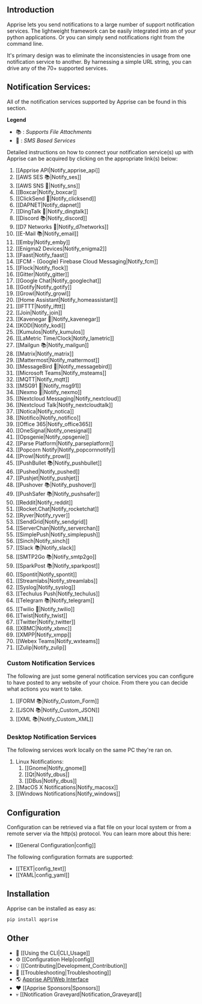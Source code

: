 ## Introduction
Apprise lets you send notifications to a large number of support notification services. The lightweight framework can be easily integrated into an of your python applications.  Or you can simply send notifications right from the command line.

It's primary design was to eliminate the inconsistencies in usage from one notification service to another. By harnessing a simple URL string, you can drive any of the 70+ supported services.

## Notification Services:
All of the notification services supported by Apprise can be found in this section.

**Legend**
* :books: : *Supports File Attachments*
* :calling: : *SMS Based Services*

Detailed instructions on how to connect your notification service(s) up with Apprise can be acquired by clicking on the appropriate link(s) below:
1. [[Apprise API|Notify_apprise_api]]
1. [[AWS SES :books:|Notify_ses]]
1. [[AWS SNS :calling:|Notify_sns]]
1. [[Boxcar|Notify_boxcar]]
1. [[ClickSend :calling:|Notify_clicksend]]
1. [[DAPNET|Notify_dapnet]]
1. [[DingTalk :calling:|Notify_dingtalk]]
1. [[Discord :books:|Notify_discord]]
1. [[D7 Networks :calling:|Notify_d7networks]]
1. [[E-Mail :books:|Notify_email]]
1. [[Emby|Notify_emby]]
1. [[Enigma2 Devices|Notify_enigma2]]
1. [[Faast|Notify_faast]]
1. [[FCM - (Google) Firebase Cloud Messaging|Notify_fcm]]
1. [[Flock|Notify_flock]]
1. [[Gitter|Notify_gitter]]
1. [[Google Chat|Notify_googlechat]]
1. [[Gotify|Notify_gotify]]
1. [[Growl|Notify_growl]]
1. [[Home Assistant|Notify_homeassistant]]
1. [[IFTTT|Notify_ifttt]]
1. [[Join|Notify_join]]
1. [[Kavenegar :calling:|Notify_kavenegar]]
1. [[KODI|Notify_kodi]]
1. [[Kumulos|Notify_kumulos]]
1. [[LaMetric Time/Clock|Notify_lametric]]
1. [[Mailgun :books:|Notify_mailgun]]
1. [[Matrix|Notify_matrix]]
1. [[Mattermost|Notify_mattermost]]
1. [[MessageBird :calling:|Notify_messagebird]]
1. [[Microsoft Teams|Notify_msteams]]
1. [[MQTT|Notify_mqtt]]
1. [[MSG91 :calling:|Notify_msg91]]
1. [[Nexmo :calling:|Notify_nexmo]]
1. [[Nextcloud Messaging|Notify_nextcloud]]
1. [[Nextcloud Talk|Notify_nextcloudtalk]]
1. [[Notica|Notify_notica]]
1. [[Notifico|Notify_notifico]]
1. [[Office 365|Notify_office365]]
1. [[OneSignal|Notify_onesignal]]
1. [[Opsgenie|Notify_opsgenie]]
1. [[Parse Platform|Notify_parseplatform]]
1. [[Popcorn Notify|Notify_popcornnotify]]
1. [[Prowl|Notify_prowl]]
1. [[PushBullet :books:|Notify_pushbullet]]
1. [[Pushed|Notify_pushed]]
1. [[Pushjet|Notify_pushjet]]
1. [[Pushover :books:|Notify_pushover]]
1. [[PushSafer :books:|Notify_pushsafer]]
1. [[Reddit|Notify_reddit]]
1. [[Rocket.Chat|Notify_rocketchat]]
1. [[Ryver|Notify_ryver]]
1. [[SendGrid|Notify_sendgrid]]
1. [[ServerChan|Notify_serverchan]]
1. [[SimplePush|Notify_simplepush]]
1. [[Sinch|Notify_sinch]]
1. [[Slack :books:|Notify_slack]]
1. [[SMTP2Go :books:|Notify_smtp2go]]
1. [[SparkPost :books:|Notify_sparkpost]]
1. [[Spontit|Notify_spontit]]
1. [[Streamlabs|Notify_streamlabs]]
1. [[Syslog|Notify_syslog]]
1. [[Techulus Push|Notify_techulus]]
1. [[Telegram :books:|Notify_telegram]]
1. [[Twilio :calling:|Notify_twilio]]
1. [[Twist|Notify_twist]]
1. [[Twitter|Notify_twitter]]
1. [[XBMC|Notify_xbmc]]
1. [[XMPP|Notify_xmpp]]
1. [[Webex Teams|Notify_wxteams]]
1. [[Zulip|Notify_zulip]]

### Custom Notification Services
The following are just some general notification services you can configure to have posted to any website of your choice.  From there you can decide what actions you want to take.
1. [[FORM :books:|Notify_Custom_Form]]
1. [[JSON :books:|Notify_Custom_JSON]]
1. [[XML :books:|Notify_Custom_XML]]

### Desktop Notification Services
The following services work locally on the same PC they're ran on.
1. Linux Notifications:
   1. [[Gnome|Notify_gnome]]
   1. [[Qt|Notify_dbus]]
   1. [[DBus|Notify_dbus]]
1. [[MacOS X Notifications|Notify_macosx]]
1. [[Windows Notifications|Notify_windows]]

## Configuration
Configuration can be retrieved via a flat file on your local system or from a remote server via the http(s) protocol. You can learn more about this here:
* [[General Configuration|config]]

The following configuration formats are supported:
* [[TEXT|config_text]]
* [[YAML|config_yaml]]

## Installation
Apprise can be installed as easy as:
```bash
pip install apprise
```

## Other
* :mega: [[Using the CLI|CLI_Usage]]
* :gear: [[Configuration Help|config]]
* :bulb: [[Contributing|Development_Contribution]]
* :wrench: [[Troubleshooting|Troubleshooting]]
* :earth_americas: [Apprise API/Web Interface](https://github.com/caronc/apprise-api)
* :heart: [[Apprise Sponsors|Sponsors]]
* :skull: [[Notification Graveyard|Notification_Graveyard]]